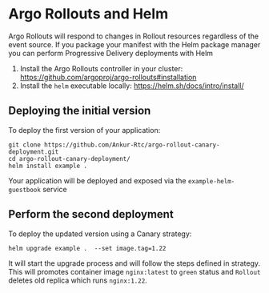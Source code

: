 # Argo Rollouts and Helm

Argo Rollouts will respond to changes in Rollout resources
regardless of the event source. If you package your manifest
with the Helm package manager you can perform Progressive Delivery deployments with Helm

1. Install the Argo Rollouts controller in your cluster: https://github.com/argoproj/argo-rollouts#installation
2. Install the `helm` executable locally: https://helm.sh/docs/intro/install/

## Deploying the initial version

To deploy the first version of your application:

```
git clone https://github.com/Ankur-Rtc/argo-rollout-canary-deployment.git
cd argo-rollout-canary-deployment/
helm install example .
```

Your application will be deployed and exposed via the `example-helm-guestbook` service

## Perform the second deployment

To deploy the updated version using a Canary strategy:

```
helm upgrade example .  --set image.tag=1.22
```

It will start the upgrade process and will follow the steps defined in strategy. This will promotes container image `nginx:latest` to `green` status and `Rollout` deletes old replica which runs `nginx:1.22`.
